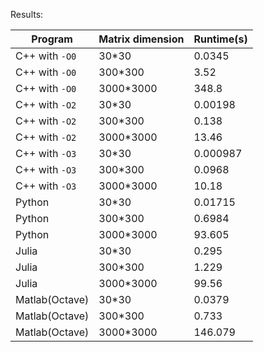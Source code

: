 Results:

| Program        | Matrix dimension | Runtime(s) |
| -------------- | ---------------- | ---------- |
| C++ with `-O0` | 30*30            | 0.0345     |
| C++ with `-O0` | 300*300          | 3.52       |
| C++ with `-O0` | 3000*3000        | 348.8      |
| C++ with `-O2` | 30*30            | 0.00198    |
| C++ with `-O2` | 300*300          | 0.138      |
| C++ with `-O2` | 3000*3000        | 13.46      |
| C++ with `-O3` | 30*30            | 0.000987   |
| C++ with `-O3` | 300*300          | 0.0968     |
| C++ with `-O3` | 3000*3000        | 10.18      |
| Python         | 30*30            | 0.01715    |
| Python         | 300*300          | 0.6984     |
| Python         | 3000*3000        | 93.605     |
| Julia          | 30*30            | 0.295      |
| Julia          | 300*300          | 1.229      |
| Julia          | 3000*3000        | 99.56      |
| Matlab(Octave) | 30*30            | 0.0379     |
| Matlab(Octave) | 300*300          | 0.733      |
| Matlab(Octave) | 3000*3000        | 146.079    |

